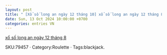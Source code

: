 ```yaml
---
layout: post
title: " [Xổ số long an ngày 12 tháng 10] xổ số long an ngày 12 tháng 8"
date: Sun, 13 Oct 2024 10:00:00 +0700
categories: entries VN
---
```

[xổ số long an ngày 12 tháng 8](https://www.bienphong.com.vn/Game/2024-10-13-%C4%91%C3%A0i%20ki%C3%AAn%20giang%20x%E1%BB%95%20s%E1%BB%91%20mi%E1%BB%81n%20nam.shtm)

SKU:79457 · Category:Roulette · Tags:blackjack.

